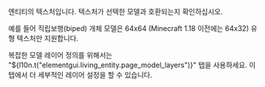 엔티티의 텍스처입니다. 텍스처가 선택한 모델과 호환되는지 확인하십시오.

예를 들어 직립보행(biped) 개체 모델은 64x64 (Minecraft 1.18 이전에는 64x32) 유형 텍스처만 지원합니다.

복잡한 모델 레이어 정의를 위해서는 "${l10n.t("elementgui.living_entity.page_model_layers")}" 탭을 사용하세요. 이 탭에서 더 세부적인 레이어 설정을 할 수 있습니다.